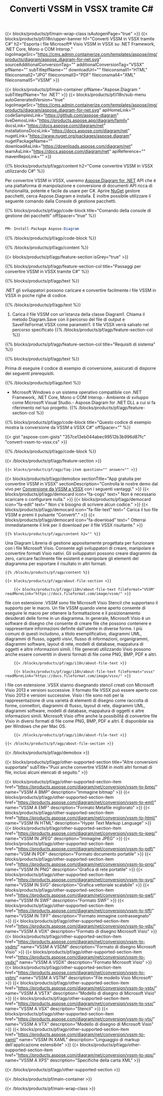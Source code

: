 ﻿---
title: Converti VSSM in VSSX tramite C# 
weight: 1390
url: /it/net/conversion/vssm-to-vssx/ 
description: Codice di esempio per la conversione da VSSM a VSSX C#. Utilizza API codice di esempio per la conversione batch di file VSSM in VSSX all'interno di VB.NET, Asp.NET o qualsiasi applicazione basata su .NET.
---
{{< blocks/products/pf/main-wrap-class isAutogenPage="true" >}}
{{< blocks/products/pf/i18n/upper-banner h1="Converti VSSM in VSSX tramite C#" h2="Esporta i file Microsoft® Visio VSSM in VSSX su .NET Framework, .NET Core, Mono o COM Interop." logoImageSrc="https://cms.admin.containerize.com/templates/aspose/img/products/diagram/aspose_diagram-for-net.svg" sourceAdditionalConversionTag="" additionalConversionTag="VSSX" pfName="" subTitlepfName="" downloadUrl="" fileiconsmall1="HTML" fileiconsmall2="JPG" fileiconsmall3="PDF" fileiconsmall4="XML" fileiconsmall5="VSSM" >}}

{{< blocks/products/pf/main-container pfName="Aspose.Diagram " subTitlepfName="for .NET" >}}
{{< blocks/products/pf/i18n/sub-menu autoGeneratedVersion="true" logoImageSrc="https://cms.admin.containerize.com/templates/aspose/img/products/diagram/aspose_diagram-for-net.svg" apiHomeLink="" codeSamplesLink="https://github.com/aspose-diagram" liveDemosLink="https://products.aspose.app/diagram/family" docsLink="https://docs.aspose.com/diagram/net" installationsDocsLink="https://docs.aspose.com/diagram/net" nugetLink="https://www.nuget.org/packages/aspose.diagram" nugetPackageName="" downloadAsLink="https://downloads.aspose.com/diagram/net" learnAsLink="https://docs.aspose.com/diagram/net" apiReference="" mavenRepoLink="" >}}

{{% blocks/products/pf/agp/content h2="Come convertire VSSM in VSSX utilizzando C#" %}}

 Per convertire VSSM in VSSX, useremo
 [Aspose.Diagram for .NET](https://products.aspose.com/diagram/net) 
 API che è una piattaforma di manipolazione e conversione di documenti API ricca di funzionalità, potente e facile da usare per C#. Aprire
 [NuGet](https://www.nuget.org/packages/aspose.diagram) 
 gestore pacchetti, cerca
 Aspose.Diagram 
 e installa. È inoltre possibile utilizzare il seguente comando dalla Console di gestione pacchetti.

{{% blocks/products/pf/agp/code-block title="Comando della console di gestione dei pacchetti" offSpacer="true" %}}

```cs

PM> Install-Package Aspose.Diagram


```

{{% /blocks/products/pf/agp/code-block %}}

{{% /blocks/products/pf/agp/content %}}

{{< blocks/products/pf/agp/feature-section isGrey="true" >}}

{{% blocks/products/pf/agp/feature-section-col title="Passaggi per convertire VSSM in VSSX tramite C#" %}}

{{% blocks/products/pf/agp/text %}}

 .NET gli sviluppatori possono caricare e convertire facilmente i file VSSM in VSSX in poche righe di codice.

{{% /blocks/products/pf/agp/text %}}

1. Carica il file VSSM con un'istanza della classe Diagram1. Chiama il metodo Diagram.Save con il percorso del file di output e SaveFileFormat.VSSX come parametri1. Il file VSSX verrà salvato nel percorso specificato
{{% /blocks/products/pf/agp/feature-section-col %}}

{{% blocks/products/pf/agp/feature-section-col title="Requisiti di sistema" %}}

{{% blocks/products/pf/agp/text %}}

 Prima di eseguire il codice di esempio di conversione, assicurati di disporre dei seguenti prerequisiti.

{{% /blocks/products/pf/agp/text %}}

- Microsoft Windows o un sistema operativo compatibile con .NET Framework, .NET Core, Mono o COM Interop.- Ambiente di sviluppo come Microsoft Visual Studio.- Aspose.Diagram for .NET DLL a cui si fa riferimento nel tuo progetto.
{{% /blocks/products/pf/agp/feature-section-col %}}

{{% blocks/products/pf/agp/code-block title="Questo codice di esempio mostra la conversione da VSSM a VSSX C#" offSpacer="" %}}

{{< gist "aspose-com-gists" "357ce13eb044abec99512b3b996d87fc" "convert-vssm-to-vssx.cs" >}}

{{% /blocks/products/pf/agp/code-block %}}

{{< /blocks/products/pf/agp/feature-section >}}

    {{< blocks/products/pf/agp/faq-item question="" answer="" >}}
 

<!-- aboutfile Starts -->

{{< blocks/products/pf/agp/demobox sectionTitle="App gratuita per convertire VSSM in VSSX" sectionDescription="Controlla le nostre demo dal vivo per [Conversione da VSSM a VSSX](https://products.aspose.app/diagram/conversion/vssm-to-vssx) con i seguenti vantaggi." >}}
        {{< blocks/products/pf/agp/democard icon="fa-cogs" text=" Non è necessario scaricare o configurare nulla." >}}
        {{< blocks/products/pf/agp/democard icon="fa-edit" text=" Non c\'è bisogno di scrivere alcun codice." >}}
        {{< blocks/products/pf/agp/democard icon="fa-file-text" text=" Carica il tuo file VSSM e premi il pulsante \"Converti\"." >}}
        {{< blocks/products/pf/agp/democard icon="fa-download" text=" Otterrai immediatamente il link per il download per il file VSSX risultante." >}}

    {{% blocks/products/pf/agp/content h2="" %}}

 Una Diagram Libreria di gestione appositamente progettata per funzionare con i file Microsoft Visio. Consente agli sviluppatori di creare, manipolare e convertire formati Visio nativi. Gli sviluppatori possono creare diagrammi da zero, caricare facilmente file esistenti e manipolare gli elementi del diagramma per esportare il risultato in altri formati.



    {{% /blocks/products/pf/agp/content %}}

    {{< blocks/products/pf/agp/about-file-section >}}

        {{< blocks/products/pf/agp/i18n/about-file-text fileFormat="VSSM" readMoreLink="https://docs.fileformat.com/image/vssm/" >}}
file con estensione .VSSM sono file Microsoft Visio Stencil che supportano il supporto per le macro. Un file VSSM quando viene aperto consente di eseguire le macro per ottenere la formattazione e il posizionamento desiderati delle forme in un diagramma. In generale, Microsoft Visio è un software di disegno che consente di creare file che possono contenere e rappresentare informazioni definite dall'utente in diverse forme. I più comuni di questi includono, a titolo esemplificativo, diagrammi UML, diagrammi di flusso, oggetti visivi, flusso di informazioni, organigrammi, diagrammi software, layout di rete, modelli di database, mappatura di oggetti e altre informazioni simili. I file generati utilizzando Visio possono anche essere convertiti in diversi formati di file come PNG, BMP, PDF e altri.

        {{< /blocks/products/pf/agp/i18n/about-file-text >}}

        {{< blocks/products/pf/agp/i18n/about-file-text fileFormat="vssx" readMoreLink="https://docs.fileformat.com/image/vssx/" >}}
I file con estensione .VSSX stanno disegnando stencil creati con Microsoft Visio 2013 e versioni successive. Il formato file VSSX può essere aperto con Visio 2013 e versioni successive. Visio i file sono noti per la rappresentazione di una varietà di elementi di disegno come raccolta di forme, connettori, diagrammi di flusso, layout di rete, diagrammi UML, diagrammi software, modelli di database, mappatura di oggetti e altre informazioni simili. Microsoft Visio offre anche la possibilità di convertire file Visio in diversi formati di file come PNG, BMP, PDF e altri. È disponibile sia per Windows che per Mac OS.

        {{< /blocks/products/pf/agp/i18n/about-file-text >}}

    {{< /blocks/products/pf/agp/about-file-section >}}

{{< /blocks/products/pf/agp/demobox >}}

<!-- aboutfile Ends -->

{{< blocks/products/pf/agp/other-supported-section title="Altre conversioni supportate" subTitle="Puoi anche convertire VSSM in molti altri formati di file, inclusi alcuni elencati di seguito." >}}

{{< blocks/products/pf/agp/other-supported-section-item href="https://products.aspose.com/diagram/net/conversion/vssm-to-bmp/" name="VSSM A BMP" description="Immagine bitmap" >}}
{{< blocks/products/pf/agp/other-supported-section-item href="https://products.aspose.com/diagram/net/conversion/vssm-to-emf/" name="VSSM A EMF" description="Formato Metafile migliorato" >}}
{{< blocks/products/pf/agp/other-supported-section-item href="https://products.aspose.com/diagram/net/conversion/vssm-to-html/" name="VSSM IN HTML" description="Hyper Text Markup Language" >}}
{{< blocks/products/pf/agp/other-supported-section-item href="https://products.aspose.com/diagram/net/conversion/vssm-to-jpeg/" name="VSSM IN JPEG" description="Immagine JPEG" >}}
{{< blocks/products/pf/agp/other-supported-section-item href="https://products.aspose.com/diagram/net/conversion/vssm-to-pdf/" name="VSM IN PDF" description="Formato documento portatile" >}}
{{< blocks/products/pf/agp/other-supported-section-item href="https://products.aspose.com/diagram/net/conversion/vssm-to-png/" name="VSSM IN PNG" description="Grafica di rete portatile" >}}
{{< blocks/products/pf/agp/other-supported-section-item href="https://products.aspose.com/diagram/net/conversion/vssm-to-svg/" name="VSSM IN SVG" description="Grafica vettoriale scalabile" >}}
{{< blocks/products/pf/agp/other-supported-section-item href="https://products.aspose.com/diagram/net/conversion/vssm-to-swf/" name="VSSM IN SWF" description="Formato SWF" >}}
{{< blocks/products/pf/agp/other-supported-section-item href="https://products.aspose.com/diagram/net/conversion/vssm-to-tiff/" name="VSSM IN TIFF" description="Formato immagine contrassegnato" >}}
{{< blocks/products/pf/agp/other-supported-section-item href="https://products.aspose.com/diagram/net/conversion/vssm-to-vdx/" name="VSSM A VDX" description="Formato di disegno Microsoft Visio" >}}
{{< blocks/products/pf/agp/other-supported-section-item href="https://products.aspose.com/diagram/net/conversion/vssm-to-vsdm/" name="VSSM A VSDM" description="Formato di disegno Microsoft Visio" >}}
{{< blocks/products/pf/agp/other-supported-section-item href="https://products.aspose.com/diagram/net/conversion/vssm-to-vsdx/" name="VSSM A VSDX" description="Formato Microsoft Visio" >}}
{{< blocks/products/pf/agp/other-supported-section-item href="https://products.aspose.com/diagram/net/conversion/vssm-to-vstm/" name="VSSM A VSTM" description="File modello Visio Microsoft" >}}
{{< blocks/products/pf/agp/other-supported-section-item href="https://products.aspose.com/diagram/net/conversion/vssm-to-vstx/" name="VSSM A VSTX" description="Modello di disegno di Microsoft Visio" >}}
{{< blocks/products/pf/agp/other-supported-section-item href="https://products.aspose.com/diagram/net/conversion/vssm-to-vsx/" name="VSSM A VSX" description="Stencil" >}}
{{< blocks/products/pf/agp/other-supported-section-item href="https://products.aspose.com/diagram/net/conversion/vssm-to-vtx/" name="VSSM A VTX" description="Modello di disegno di Microsoft Visio" >}}
{{< blocks/products/pf/agp/other-supported-section-item href="https://products.aspose.com/diagram/net/conversion/vssm-to-xaml/" name="VSSM IN XAML" description="Linguaggio di markup dell\'applicazione estensibile" >}}
{{< blocks/products/pf/agp/other-supported-section-item href="https://products.aspose.com/diagram/net/conversion/vssm-to-xps/" name="VSSM A XPS" description="Specifiche della carta XML" >}}

{{< /blocks/products/pf/agp/other-supported-section >}}

{{< /blocks/products/pf/main-container >}}
    
{{< /blocks/products/pf/main-wrap-class >}}
